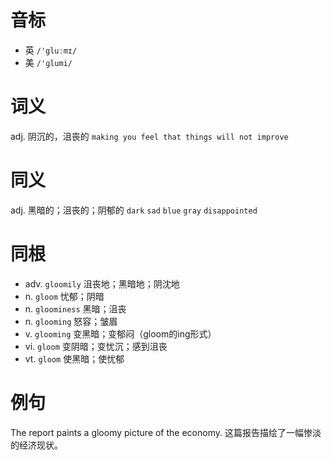 # 音标

- 英 `/'gluːmɪ/`
- 美 `/'ɡlumi/`

# 词义

adj. 阴沉的，沮丧的
`making you feel that things will not improve`

# 同义

adj. 黑暗的；沮丧的；阴郁的
`dark` `sad` `blue` `gray` `disappointed`

# 同根

- adv. `gloomily` 沮丧地；黑暗地；阴沈地
- n. `gloom` 忧郁；阴暗
- n. `gloominess` 黑暗；沮丧
- n. `glooming` 怒容；皱眉
- v. `glooming` 变黑暗；变郁闷（gloom的ing形式）
- vi. `gloom` 变阴暗；变忧沉；感到沮丧
- vt. `gloom` 使黑暗；使忧郁

# 例句

The report paints a gloomy picture of the economy.
这篇报告描绘了一幅惨淡的经济现状。


